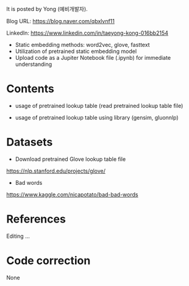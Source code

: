 
It is posted by Yong (예비개발자).

Blog URL: https://blog.naver.com/qbxlvnf11

LinkedIn: https://www.linkedin.com/in/taeyong-kong-016bb2154


- Static embedding methods: word2vec, glove, fasttext
- Utilization of pretrained static embedding model
- Upload code as a Jupiter Notebook file (.ipynb) for immediate understanding


Contents
=============

- usage of pretrained lookup table (read pretrained lookup table file)


- usage of pretrained lookup table using library (gensim, gluonnlp)

Datasets
=============

- Download pretrained Glove lookup table file

https://nlp.stanford.edu/projects/glove/

- Bad words

https://www.kaggle.com/nicapotato/bad-bad-words


References
=============

Editing ...


Code correction
=============

None
